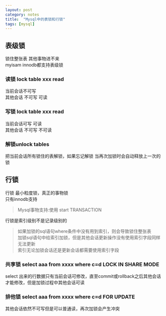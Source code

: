 ```yaml
---
layout: post
category: notes
title:  "Mysql中的表锁和行锁"
tags: [mysql]
---
```

## 表级锁

锁住整张表 其他事物进不来  
myisam innodb都支持表级锁  
<!-- more -->
### 读锁  lock table xxx read

当前会话不可写  
其他会话 不可写 可读   

### 写锁 lock table xxx read

当前会话可写 可读  
其他会话 不可写 不可读

### 解锁unlock tables

把当前会话所有锁住的表解锁，如果忘记解锁 当再次加锁时会自动释放上一次的锁

## 行锁

行锁 最小粒度锁，真正的事物锁  
只有innodb支持

> Mysql事物支持:使用 start TRANSACTION


行锁是索引级别不是记录级别的

> 如果加锁的sql语句where条件中没有用到索引，则会导致锁住整张表  
> 加锁sql语句中给索引加锁，但是其他会话更新操作没有使用索引字段同样无法更新  
> 索引无论加锁会话还是更新会话都需要使用索引字段  

### 共享锁 select aaa from xxxx where c=d  LOCK IN SHARE MODE  

select 出来的行数据只有当前会话可修改，直至commit或rollback之后其他会话才能修改，但是加锁过程中其他会话可读

### 排他锁 select aaa from xxxx where c=d  FOR UPDATE  

其他会话依然不可写但是可以普通读，再次加锁会产生冲突
